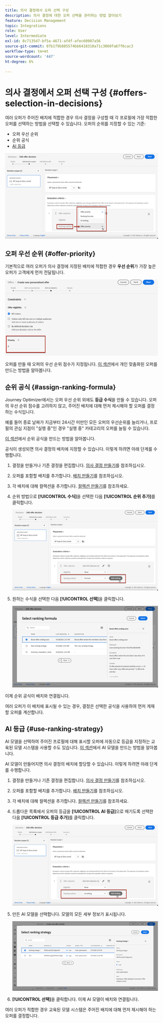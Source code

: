 ```yaml
---
title: 의사 결정에서 오퍼 선택 구성
description: 의사 결정에 대한 오퍼 선택을 관리하는 방법 알아보기
feature: Decision Management
topic: Integrations
role: User
level: Intermediate
exl-id: 8c7135d7-bf5a-4671-afdf-afec60907a56
source-git-commit: 07b1f9b885574bb6418310a71c3060fa67f6cac3
workflow-type: tm+mt
source-wordcount: '447'
ht-degree: 6%

---
```


# 의사 결정에서 오퍼 선택 구성 {#offers-selection-in-decisions}

여러 오퍼가 주어진 배치에 적합한 경우 의사 결정을 구성할 때 각 프로필에 가장 적합한 오퍼를 선택하는 방법을 선택할 수 있습니다. 오퍼의 순위를 지정할 수 있는 기준:
* 오퍼 우선 순위
* 순위 공식
* [AI 등급](#use-ranking-strategy)

![](../assets/offer-rank-by.png)

## 오퍼 우선 순위 {#offer-priority}

기본적으로 여러 오퍼가 의사 결정에 지정된 배치에 적합한 경우 **우선 순위**&#x200B;가 가장 높은 오퍼가 고객에게 먼저 전달됩니다.

![](../assets/offer-priority.png)

오퍼를 만들 때 오퍼의 우선 순위 점수가 지정됩니다. [이 섹션](../offer-library/creating-personalized-offers.md)에서 개인 맞춤화된 오퍼를 만드는 방법을 알아봅니다.

## 순위 공식 {#assign-ranking-formula}

Journey Optimizer에서는 오퍼 우선 순위 외에도 **등급 수식**&#x200B;을 만들 수 있습니다. 오퍼의 우선 순위 점수를 고려하지 않고, 주어진 배치에 대해 먼저 제시해야 할 오퍼를 결정하는 수식입니다.

예를 들어 종료 날짜가 지금부터 24시간 미만인 모든 오퍼의 우선순위를 늘리거나, 프로필의 관심 지점이 &quot;실행 중&quot;인 경우 &quot;실행 중&quot; 카테고리의 오퍼를 늘릴 수 있습니다.

[이 섹션](../ranking/create-ranking-formulas.md)에서 순위 공식을 만드는 방법을 알아봅니다.

공식이 생성되면 의사 결정의 배치에 지정할 수 있습니다. 이렇게 하려면 아래 단계를 수행합니다.

1. 결정을 만들거나 기존 결정을 편집합니다. [의사 결정 만들기](../offer-activities/create-offer-activities.md)를 참조하십시오.

1. 오퍼를 포함할 배치를 추가합니다. [배치 만들기](../offer-library/creating-placements.md)를 참조하십시오.

1. 각 배치에 대해 컬렉션을 추가합니다. [컬렉션 만들기](../offer-library/creating-collections.md)를 참조하세요.

1. 순위 방법으로 **[!UICONTROL 수식]**&#x200B;을 선택한 다음 **[!UICONTROL 순위 추가]**&#x200B;를 클릭합니다.

   ![](../assets/offer-activity-ranking.png)

1. 원하는 수식을 선택한 다음 **[!UICONTROL 선택]**&#x200B;을 클릭합니다.

   ![](../assets/ranking-selection.png)

이제 순위 공식이 배치와 연결됩니다.

여러 오퍼가 이 배치에 표시될 수 있는 경우, 결정은 선택한 공식을 사용하여 먼저 게재할 오퍼를 계산합니다.

## AI 등급 {#use-ranking-strategy}

<!--If you are an [Adobe Experience Platform](https://experienceleague.adobe.com/docs/experience-platform/landing/home.html?lang=ko){target="_blank"} user leveraging the **Offer Decisioning** application service,-->

AI 모델을 선택하여 주어진 프로필에 대해 표시할 오퍼에 자동으로 등급을 지정하는 교육된 모델 시스템을 사용할 수도 있습니다. [이 섹션](../ranking/create-ranking-strategies.md)에서 AI 모델을 만드는 방법을 알아봅니다.

AI 모델이 만들어지면 의사 결정의 배치에 할당할 수 있습니다. 이렇게 하려면 아래 단계를 수행합니다.

1. 결정을 만들거나 기존 결정을 편집합니다. [의사 결정 만들기](../offer-activities/create-offer-activities.md)를 참조하십시오.

1. 오퍼를 포함할 배치를 추가합니다. [배치 만들기](../offer-library/creating-placements.md)를 참조하십시오.

1. 각 배치에 대해 컬렉션을 추가합니다. [컬렉션 만들기](../offer-library/creating-collections.md)를 참조하세요.

1. 드롭다운 목록에서 오퍼의 등급을 **[!UICONTROL AI 등급]**&#x200B;으로 매기도록 선택한 다음 **[!UICONTROL 등급 추가]**&#x200B;를 클릭합니다.

   ![](../assets/ranking-selection-ai-ranking.png)

1. 만든 AI 모델을 선택합니다. 모델의 모든 세부 정보가 표시됩니다.

   ![](../assets/ranking-selection-ai-ranking-selected.png)

1. **[!UICONTROL 선택]**&#x200B;을 클릭합니다. 이제 AI 모델이 배치와 연결됩니다.

여러 오퍼가 적합한 경우 교육된 모델 시스템은 주어진 배치에 대해 먼저 제시해야 하는 오퍼를 결정합니다.

